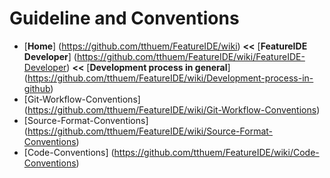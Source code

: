 # Guideline and Conventions

* [**Home**] (https://github.com/tthuem/FeatureIDE/wiki) **<<** [**FeatureIDE Developer**] (https://github.com/tthuem/FeatureIDE/wiki/FeatureIDE-Developer) **<<** [**Development process in general**] (https://github.com/tthuem/FeatureIDE/wiki/Development-process-in-github)
* [Git-Workflow-Conventions] (https://github.com/tthuem/FeatureIDE/wiki/Git-Workflow-Conventions)
* [Source-Format-Conventions] (https://github.com/tthuem/FeatureIDE/wiki/Source-Format-Conventions)
* [Code-Conventions] (https://github.com/tthuem/FeatureIDE/wiki/Code-Conventions)